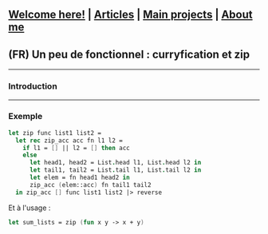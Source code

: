 ## [Welcome here!](https://vpenando.github.io) | [Articles](https://vpenando.github.io/articles.html) | [Main projects](https://vpenando.github.io/projects.html) | [About me](https://vpenando.github.io/about.html)

## (FR) Un peu de fonctionnel : curryfication et zip

---

### Introduction

---

### Exemple

```fs
let zip func list1 list2 =
  let rec zip_acc acc fn l1 l2 =
    if l1 = [] || l2 = [] then acc
    else
      let head1, head2 = List.head l1, List.head l2 in
      let tail1, tail2 = List.tail l1, List.tail l2 in
      let elem = fn head1 head2 in
      zip_acc (elem::acc) fn tail1 tail2
  in zip_acc [] func list1 list2 |> reverse
```
Et à l'usage :
```fs
let sum_lists = zip (fun x y -> x + y)
```
